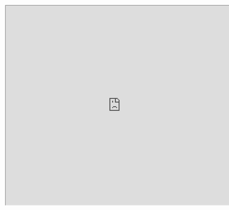<!--- For importing my Wordpress posts -->
	
<iframe src="https://shilpaontheinternet.wordpress.com/2020/09/01/systems-based-reasoning/" width="750" height="650"> </iframe>